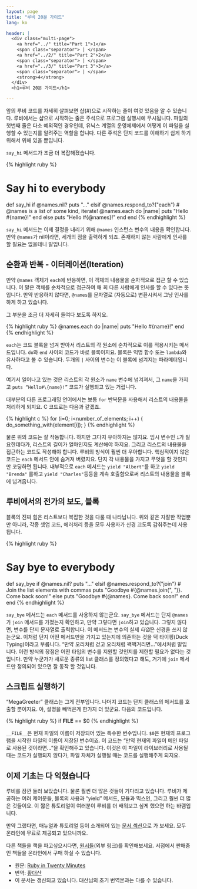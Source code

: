 ```yaml
---
layout: page
title: "루비 20분 가이드"
lang: ko

header: |
  <div class="multi-page">
    <a href="../" title="Part 1">1</a>
    <span class="separator"> | </span>
    <a href="../2/" title="Part 2">2</a>
    <span class="separator"> | </span>
    <a href="../3/" title="Part 3">3</a>
    <span class="separator"> | </span>
    <strong>4</strong>
  </div>
  <h1>루비 20분 가이드</h1>

---
```


앞의 루비 코드를 자세히 살펴보면 샵(#)으로 시작하는 줄이 여럿 있음을 알 수 있습니다. 루비에서는 샵으로 시작하는 줄은
주석으로 프로그램 실행시에 무시됩니다. 파일의 첫번째 줄은 다소 예외적인 경우인데, 유닉스 계열의 운영체제에서 어떻게 이 파일을
실행할 수 있는지를 알려주는 역할을 합니다. 다른 주석은 단지 코드를 이해하기 쉽게 하기 위해서 위해 있을 뿐입니다.

`say_hi` 메서드가 조금 더 복잡해졌습니다.

{% highlight ruby %}
# Say hi to everybody
def say_hi
  if @names.nil?
    puts "..."
  elsif @names.respond_to?("each")
    # @names is a list of some kind, iterate!
    @names.each do |name|
      puts "Hello #{name}!"
    end
  else
    puts "Hello #{@names}!"
  end
end
{% endhighlight %}

`say_hi` 메서드는 이제 결정을 내리기 위해 `@names` 인스턴스 변수의 내용을 확인합니다.
만약 `@names`가 nil이라면, 세개의 점을 출력하게 되죠. 존재하지 않는 사람에게 인사를
할 필요는 없을테니 말입니다.

## 순환과 반복 - 이터레이션(Iteration)

만약 `@names` 객체가 `each`에 반응하면, 이 객체의 내용물을 순차적으로 접근 할
수 있습니다. 이 말은 객체를 순차적으로 접근하여 매 회 다른 사람에게 인사를 할
수 있다는 뜻입니다. 만약 반응하지 않다면, `@names`를 문자열로 (자동으로) 변환시켜서
그냥 인사를 하게 하고 있습니다.

그 부분을 조금 더 자세히 들여다 보도록 하지요.

{% highlight ruby %}
@names.each do |name|
  puts "Hello #{name}!"
end
{% endhighlight %}

`each`는 코드 블록을 넘겨 받아서 리스트의 각 원소에 순차적으로 이를 적용시키는
메서드입니다. `do`와 `end` 사이의 코드가 바로 블록이지요. 블록은 익명 함수 또는
`lambda`와 유사하다고 볼 수 있습니다. 두개의 `|` 사이의 변수는 이 블록에 넘겨지는
파라메터입니다.

여기서 일어나고 있는 것은 리스트의 각 원소가 `name` 변수에 넘겨져서, 그 `name`을
가지고 `puts “Hello#\{name}!”` 코드가 실행되고 있는 거랍니다.

대부분의 다른 프로그래밍 언어에서는 보통 `for` 반복문을 사용해서 리스트의 내용물을 처리하게 되지요. C 코드로는 다음과 같겠죠.

{% highlight c %}
for (i=0; i<number_of_elements; i++)
{
  do_something_with(element[i]);
}
{% endhighlight %}

물론 위의 코드는 잘 작동합니다. 하지만 그다지 우아하지는 않지요. 임시 변수인 `i`가
필요한데다가, 리스트의 길이가 얼마인지도 계산해야 하지요. 그리고 리스트의 내용물을
접근하는 코드도 작성해야 합니다. 루비의 방식이 훨씬 더 우아합니다. 핵심적이지 않은
코드는 `each` 메서드 안에 숨겨져 버렸지요. 단지 각 내용물을 가지고 무엇을 할 것인지만
코딩하면 됩니다. 내부적으로 `each` 메서드는 `yield "Albert"`를 하고 `yield "Brenda"`
를하고 `yield "Charles"`등등을 계속 호출함으로써 리스트의 내용물을 블록에 넘겨줍니다.

## 루비에서의 전가의 보도, 블록

블록의 진짜 힘은 리스트보다 복잡한 것을 다룰 때 나타납니다. 위와 같은 자잘한 작업뿐만 아니라, 각종 셋업 코드, 에러처리
등을 모두 사용자가 신경 끄도록 감춰주는데 사용됩니다.

{% highlight ruby %}
# Say bye to everybody
def say_bye
  if @names.nil?
    puts "..."
  elsif @names.respond_to?("join")
    # Join the list elements with commas
    puts "Goodbye #{@names.join(", ")}.  Come back soon!"
  else
    puts "Goodbye #{@names}.  Come back soon!"
  end
end
{% endhighlight %}

`say_bye` 메서드는 `each` 메서드를 사용하지 않는군요. `say_bye` 메서드는 단지 `@names`가
`join` 메서드를 가졌는지 확인하고, 만약 그렇다면 `join`하고 있습니다. 그렇지 않다면, 변수를 단지 문자열로 출력합니다. 이
메서드는 변수의 실제 *타입*은 신경을 쓰지 않는군요. 이처럼 단지 어떤 메서드만을 가지고 있는지에 의존하는 것을 덕 타이핑(Duck
Typing)이라고 부릅니다. “만약 오리처럼 걷고 오리처럼 꽥꽥거리면...”에서처럼 말입니다. 이런 방식의 장점은 어떤 타입의
변수를 지원할 것인지를 제한할 필요가 없다는 것입니다. 만약 누군가가 새로운 종류의 list 클래스를 정의했다고 해도, 거기에
`join` 메서드만 정의되어 있으면 잘 동작 할 것입니다.

## 스크립트 실행하기

“MegaGreeter” 클래스는 그게 전부입니다. 나머지 코드는 단지 클래스의 메서드를 호출할 뿐이지요. 아, 설명을 빼먹은게
한가지 더 있군요. 다음의 코드입니다.

{% highlight ruby %}
if __FILE__ == $0
{% endhighlight %}

`__FILE__`은 현재 파일의 이름이 저장되어 있는 특수한 변수입니다. `$0`은 현재의 프로그램을 시작한 파일의 이름이 저장된
변수이죠. 이 코드는 “만약 현재의 파일이 메인 파일로 사용된 것이라면...”을 확인해주고 있습니다. 이것은 이 파일이
라이브러리로 사용될 때는 코드가 실행되지 않다가, 파일 자체가 실행될 때는 코드를 실행해주게 되지요.

## 이제 기초는 다 익혔습니다

루비를 잠깐 둘러 보았습니다. 물론 훨씬 더 많은 것들이 기다리고 있습니다. 루비가 제공하는 여러 제어문들, 블록의 사용과
“yield” 메서드, 모듈과 믹스인, 그리고 훨씬 더 많은 것들이요. 이 짧은 튜토리얼이 여러분이 루비를 더 배워보고 싶게
했으면 하는 바램입니다.

만약 그랬다면, 매뉴얼과 튜토리얼 등이 소개되어 있는 [문서 섹션](/ko/documentation)으로 가 보세요. 모두
온라인에 무료로 제공되고 있으니까요.

다른 책들을 책을 파고싶으시다면, [원서들][1](외부 링크)를 확인해보세요.
서점에서 판매중인 책들을 온라인에서 구매 하실 수 있습니다.

* 원문: [Ruby in Twenty Minutes][2]
* 번역: [황대산][3]
* 이 문서는 갱신되고 있습니다. 대산님의 초기 번역본과는 다를 수 있습니다.



[1]: http://www.ruby-doc.org/bookstore
[2]: /en/documentation/quickstart
[3]: http://beyond.daesan.com
